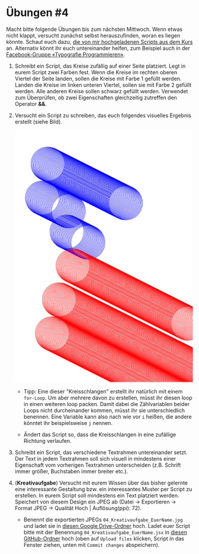 # Übungen #4

Macht bitte folgende Übungen bis zum nächsten Mittwoch. Wenn etwas nicht klappt, versucht zunächst selbst herauszufinden, woran es liegen könnte. Schaut euch dazu, [die von mir hochgeladenen Scripts aus dem Kurs](https://github.com/typografie-haw-hamburg/Typografie-programmieren/tree/master/Kurs/04) an. Alternativ könnt ihr euch untereinander helfen, zum Beispiel auch in der [Facebook-Gruppe «Typografie Programmieren»](https://www.facebook.com/groups/1760227230910812/).

1. Schreibt ein Script, das Kreise zufällig auf einer Seite platziert. Legt in eurem Script zwei Farben fest. Wenn die Kreise im rechten oberen Viertel der Seite landen, sollen die Kreise mit Farbe 1 gefüllt werden. Landen die Kreise im linken unteren Viertel, sollen sie mit Farbe 2 gefüllt werden. Alle anderen Kreise sollen schwarz gefüllt werden. Verwendet zum Überprüfen, ob zwei Eigenschaften gleichzeitig zutreffen den Operator **&&**.

2. Versucht ein Script zu schreiben, das euch folgendes visuelles Ergebnis erstellt (siehe Bild).

    ![Kreisschlangen](/Material/Bilder/Uebungen/2017/04/Kreisschlangen.gif)

    * Tipp: Eine dieser "Kreisschlangen" erstellt ihr natürlich mit einem `for-Loop`. Um aber mehrere davon zu erstellen, müsst ihr diesen loop in einen weiteren loop packen. Damit dabei die Zählvariablen beider Loops nicht durcheinander kommen, müsst ihr sie unterschiedlich benennen. Eine Variable kann also nach wie vor `i` heißen, die andere könntet ihr beispielsweise `j` nennen.

    * Ändert das Script so, dass die Kreisschlangen in eine zufällige Richtung verlaufen.

3. Schreibt ein Script, das verschiedene Textrahmen untereinander setzt. Der Text in jedem Textrahmen soll sich visuell in mindestens einer Eigenschaft vom vorherigen Textrahmen unterscheiden (z.B. Schrift immer größer, Buchstaben immer breiter etc.).

4. (**Kreativaufgabe**) Versucht mit eurem Wissen über das bisher gelernte eine interessante Gestaltung bzw. ein interessantes Muster per Script zu erstellen. In eurem Script soll mindestens ein Text platziert werden. Speichert von diesem Design ein JPEG ab (Datei -> Exportieren -> Format JPEG -> Qualität Hoch | Auflösung(ppi): 72).

    * Benennt die exportierten JPEGs `04_Kreativaufgabe_EuerName.jpg` und ladet sie in [diesen Google Drive-Ordner](https://drive.google.com/drive/folders/0B6USBbEchpCkMDVaWWdJZHBTRDA) hoch. Ladet euer Script bitte mit der Benennung `04_Kreativaufgabe_EuerName.jsx` in [diesen  GitHub-Ordner](https://github.com/typografie-haw-hamburg/Typografie-programmieren/tree/master/Uebungen/Loesungen) hoch (oben auf `Upload files` klicken, Script in das Fenster ziehen, unten mit `Commit changes` abspeichern).
